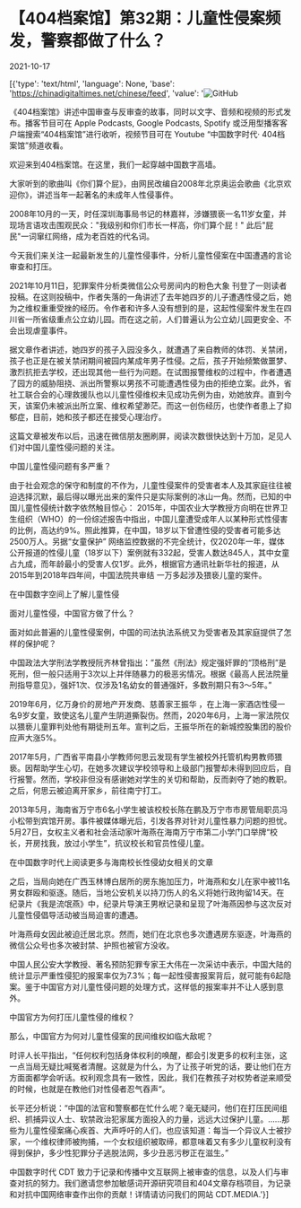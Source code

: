 # 【404档案馆】第32期：儿童性侵案频发，警察都做了什么？

2021-10-17

[{'type': 'text/html', 'language': None, 'base': 'https://chinadigitaltimes.net/chinese/feed', 'value': '![GitHub](https://chinadigitaltimes.net/chinese/files/2021/10/32-3-1024x545.jpg)

《404档案馆》讲述中国审查与反审查的故事，同时以文字、音频和视频的形式发布。播客节目可在 Apple Podcasts, Google Podcasts, Spotify 或泛用型播客客户端搜索“404档案馆”进行收听，视频节目可在 Youtube “中国数字时代· 404档案馆”频道收看。







欢迎来到404档案馆。在这里，我们一起穿越中国数字高墙。

大家听到的歌曲叫《你们算个屁》，由网民改编自2008年北京奥运会歌曲《北京欢迎你》，讲述当年一起著名的未成年人性侵事件。

2008年10月的一天，时任深圳海事局书记的林嘉祥，涉嫌猥亵一名11岁女童，并现场言语攻击围观民众：&quot;我级别和你们市长一样高，你们算个屁！&quot; 此后&quot;屁民&quot;一词窜红网络，成为老百姓的代名词。

今天我们来关注一起最新发生的儿童性侵事件，分析儿童性侵案在中国遭遇的言论审查和打压。

2021年10月11日，犯罪案件分析类微信公众号房间内的粉色大象 刊登了一则读者投稿。在这则投稿中，作者失落的一角讲述了去年她四岁的儿子遭遇性侵之后，她为之维权重重受挫的经历。令作者和许多人没有想到的是，这起性侵案件发生在四川省一所省级重点公立幼儿园。而在这之前，人们普遍认为公立幼儿园更安全、不会出现虐童事件。

据文章作者讲述，她四岁的孩子入园没多久，就遭遇了来自教师的体罚、关禁闭，孩子也正是在被关禁闭期间被园内某成年男子性侵。之后，孩子开始频繁做噩梦、激烈抗拒去学校，还出现其他一些行为问题。在试图报警维权的过程中，作者遭遇了园方的威胁阻挠、派出所警察以男孩不可能遭遇性侵为由的拒绝立案。此外，省社工联合会的心理救援队也以儿童性侵维权未见成功先例为由，劝她放弃。直到今天，该案仍未被派出所立案、维权希望渺茫。而这一创伤经历，也使作者患上了抑郁症，目前，她和孩子都还在接受心理治疗。

这篇文章被发布以后，迅速在微信朋友圈刷屏，阅读次数很快达到十万加，足见人们对中国儿童性侵问题的关注。

中国儿童性侵问题有多严重？

由于社会观念的保守和制度的不作为，儿童性侵案件的受害者本人及其家庭往往被迫选择沉默，最后得以曝光出来的案件只是实际案例的冰山一角。然而，已知的中国儿童性侵统计数字依然触目惊心： 2015年，中国农业大学教授方向明在世界卫生组织（WHO）的一份综述报告中指出，中国儿童遭受成年人以某种形式性侵害的比例，高达约9%。照此推算，在中国，18岁以下曾遭性侵的受害者可能多达2500万人。另据“女童保护” 网络监控数据的不完全统计，仅2020年一年，媒体公开报道的性侵儿童（18岁以下）案例就有332起，受害人数达845人，其中女童占九成，而年龄最小的受害人仅1岁。此外，根据官方通讯社新华社的报道，从2015年到2018年四年间，中国法院共审结 一万多起涉及猥亵儿童的案件。

在中国数字空间上了解儿童性侵

面对儿童性侵，中国官方做了什么？

面对如此普遍的儿童性侵案例，中国的司法执法系统又为受害者及其家庭提供了怎样的保护呢？

中国政法大学刑法学教授阮齐林曾指出：”虽然《刑法》规定强奸罪的“顶格刑”是死刑，但一般只适用于3次以上并伴随暴力的极恶劣情况。根据《最高人民法院量刑指导意见》，强奸1次、仅涉及1名幼女的普通强奸，多数刑期只有3～5年。”

2019年6月，亿万身价的房地产开发商、慈善家王振华 ，在上海一家酒店性侵一名9岁女童，致使这名儿童产生阴道撕裂伤。然而，2020年6月，上海一家法院仅以猥亵儿童罪判处他有期徒刑五年。宣判之后，王振华所在的新城控股集团的股价应声大涨5%。

2017年5月，广西省平南县小学教师何思云发现有学生被校外托管机构男教师猥亵。因帮助学生心切，在她多次建议学校领导和上级部门报警却未得到回应后，自行报警。然而，学校非但没有感谢她对学生的关切和帮助，反而剥夺了她的教职。之后，何思云被迫离开家乡，前往南宁打工。

2013年5月，海南省万宁市6名小学生被该校校长陈在鹏及万宁市市房管局职员冯小松带到宾馆开房。事件被媒体曝光后，引发各界对针对儿童性暴力问题的担忧。5月27日，女权主义者和社会活动家叶海燕在海南万宁市第二小学门口举牌“校长，开房找我，放过小学生”，抗议校长和官员性侵儿童。

在中国数字时代上阅读更多与海南校长性侵幼女相关的文章

之后，当局向她在广西玉林博白居所的房东施加压力，叶海燕和女儿在家中被11名男女群殴和驱逐。随后，当地公安机关以持刀伤人的名义将她行政拘留14天。在纪录片《我是流氓燕》中，纪录片导演王男栿记录和呈现了叶海燕因参与这次反对儿童性侵倡导活动被当局迫害的遭遇。

叶海燕母女因此被迫迁居北京。然而，她们在北京也多次遭遇房东驱逐，叶海燕的微信公众号也多次被封禁、护照也被官方没收。

中国人民公安大学教授、著名预防犯罪专家王大伟在一次采访中表示，中国大陆的统计显示严重性侵犯的报案率仅为7.3%；每一起性侵害报案背后，就可能有6起隐案。鉴于中国官方对儿童性侵问题的处理方式，这样低的报案率并不让人感到意外。

中国官方为何打压儿童性侵的维权？

那么，中国官方为何对儿童性侵案的民间维权如临大敌呢？

时评人长平指出，“任何权利包括身体权利的唤醒，都会引发更多的权利主张，这一点当局无疑比喊冤者清醒。这就是为什么，为了让孩子听党的话，要让他们在方方面面都学会听话。权利观念具有一致性，因此，我们在教孩子对权势者逆来顺受的时候，也就是在教他们对性侵者忍气吞声“。

长平还分析说：“中国的法官和警察都在忙什么呢？毫无疑问，他们在打压民间组织、抓捕异议人士、软禁政治犯家属方面投入的力量，远远大过保护儿童。……那些为儿童性侵案痛心疾首、大声呼吁的人们，也应该知道：每当一个异议人士被抄家，一个维权律师被拘捕，一个女权组织被取缔，都意味着又有多少儿童权利没有得到保护，多少性犯罪分子逃脱法网，多少丑恶污秽正在滋生。”

中国数字时代 CDT 致力于记录和传播中文互联网上被审查的信息，以及人们与审查对抗的努力。我们邀请您参加敏感词开源研究项目和404文章存档项目，为记录和对抗中国网络审查作出你的贡献！详情请访问我们的网站 CDT.MEDIA.'}]